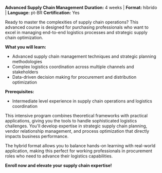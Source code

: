 **Advanced Supply Chain Management**
**Duration:** 4 weeks | **Format:** híbrido | **Language:** pt-BR
**Certification:** Yes

Ready to master the complexities of supply chain operations? This advanced course is designed for purchasing professionals who want to excel in managing end-to-end logistics processes and strategic supply chain optimization.

**What you will learn:**
- Advanced supply chain management techniques and strategic planning methodologies
- Complex logistics coordination across multiple channels and stakeholders
- Data-driven decision making for procurement and distribution optimization

**Prerequisites:**
- Intermediate level experience in supply chain operations and logistics coordination

This intensive program combines theoretical frameworks with practical applications, giving you the tools to handle sophisticated logistics challenges. You'll develop expertise in strategic supply chain planning, vendor relationship management, and process optimization that directly impacts business performance.

The hybrid format allows you to balance hands-on learning with real-world application, making this perfect for working professionals in procurement roles who need to advance their logistics capabilities.

**Enroll now and elevate your supply chain expertise!**